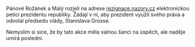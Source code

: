 <!-- dcterms:identifier = riderweblog#195 -->
<!-- dcterms:title = Neděkujem, vypadněte - a myslím to upřímně -->
<!-- dcterms:abstract = Petice prezidentovi republiky za odvolání Stanislava Grosse -->
<!-- np9:categoryId = 2 -->
<!-- x4w:category = Lidé a jiná zvěř -->
<!-- np9:authorId = 1 -->
<!-- np9:authorEmail = michal.valasek@altairis.cz -->
<!-- dcterms:creator = Michal Altair Valášek -->
<!-- dcterms:created = 2005-02-06T23:06:05.527+01:00 -->
<!-- dcterms:dateAccepted = 2005-02-06T23:06:05.527+01:00 -->

Pánové Rožánek a Malý rozjeli na adrese [rezignace.nazory.cz](http://rezignace.nazory.cz/) elektronickou petici prezidentu republiky. Žádají v ní, aby prezident využil svého práva a odvolal předsedu vlády, Stanislava Grosse.

Nemyslím si sice, že by tato akce měla valnou šanci na úspěch, ale naděje umírá poslední.